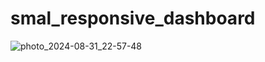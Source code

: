 # smal_responsive_dashboard





 ![photo_2024-08-31_22-57-48](https://github.com/user-attachments/assets/094abd25-4636-4079-ad6d-a23c40c867b9)

